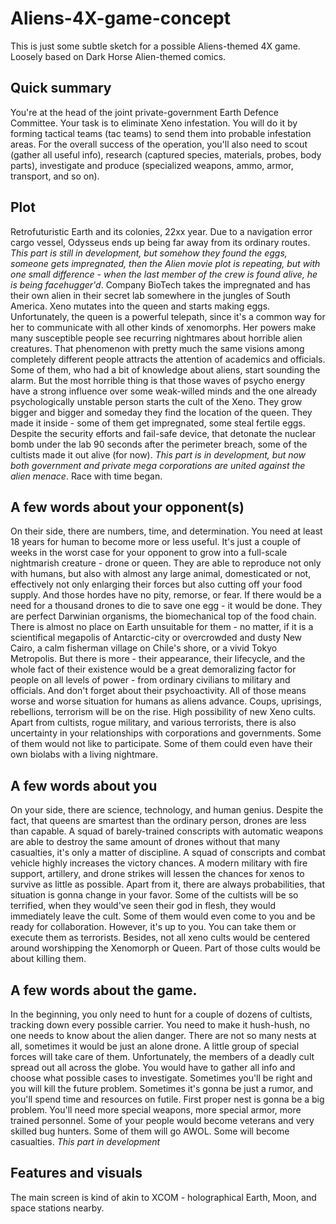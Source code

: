 # Aliens-4X-game-concept
This is just some subtle sketch for a possible Aliens-themed 4X game.
Loosely based on Dark Horse Alien-themed comics.

## Quick summary
You're at the head of the joint private-government Earth Defence Committee. Your task is to eliminate Xeno infestation. You will do it by forming tactical teams (tac teams) to send them into probable infestation areas. For the overall success of the operation, you'll also need to scout (gather all useful info), research (captured species, materials, probes, body parts), investigate and produce (specialized weapons, ammo, armor, transport, and so on). 

## Plot
Retrofuturistic Earth and its colonies, 22xx year.
Due to a navigation error cargo vessel, Odysseus ends up being far away from its ordinary routes. *This part is still in development, but somehow they found the eggs, someone gets impregnated, then the Alien movie plot is repeating, but with one small difference - when the last member of the crew is found alive, he is being facehugger'd*. Company BioTech takes the impregnated and has their own alien in their secret lab somewhere in the jungles of South America. Xeno mutates into the queen and starts making eggs. Unfortunately, the queen is a powerful telepath, since it's a common way for her to communicate with all other kinds of xenomorphs. Her powers make many susceptible people see recurring nightmares about horrible alien creatures. That phenomenon with pretty much the same visions among completely different people attracts the attention of academics and officials. Some of them, who had a bit of knowledge about aliens, start sounding the alarm. But the most horrible thing is that those waves of psycho energy have a strong influence over some weak-willed minds and the one already psychologically unstable person starts the cult of the Xeno. They grow bigger and bigger and someday they find the location of the queen. They made it inside - some of them get impregnated, some steal fertile eggs. Despite the security efforts and fail-safe device, that detonate the nuclear bomb under the lab 90 seconds after the perimeter breach, some of the cultists made it out alive (for now). *This part is in development, but now both government and private mega corporations are united against the alien menace*. Race with time began.

## A few words about your opponent(s)
On their side, there are numbers, time, and determination.
You need at least 18 years for human to become more or less useful.
It's just a couple of weeks in the worst case for your opponent to grow into a full-scale nightmarish creature - drone or queen.
They are able to reproduce not only with humans, but also with almost any large animal, domesticated or not, effectively not only enlarging their forces but also cutting off your food supply.
And those hordes have no pity, remorse, or fear. If there would be a need for a thousand drones to die to save one egg - it would be done. They are perfect Darwinian organisms, the biomechanical top of the food chain. There is almost no place on Earth unsuitable for them - no matter, if it is a scientifical megapolis of Antarctic-city or overcrowded and dusty New Cairo, a calm fisherman village on Chile's shore, or a vivid Tokyo Metropolis.
But there is more - their appearance, their lifecycle, and the whole fact of their existence would be a great demoralizing factor for people on all levels of power - from ordinary civilians to military and officials. And don't forget about their psychoactivity. All of those means worse and worse situation for humans as aliens advance. Coups, uprisings, rebellions, terrorism will be on the rise. High possibility of new Xeno cults.
Apart from cultists, rogue military, and various terrorists, there is also uncertainty in your relationships with corporations and governments. Some of them would not like to participate. Some of them could even have their own biolabs with a living nightmare.

## A few words about you
On your side, there are science, technology, and human genius.
Despite the fact, that queens are smartest than the ordinary person, drones are less than capable. A squad of barely-trained conscripts with automatic weapons are able to destroy the same amount of drones without that many casualties, it's only a matter of discipline. A squad of conscripts and combat vehicle highly increases the victory chances. A modern military with fire support, artillery, and drone strikes will lessen the chances for xenos to survive as little as possible.
Apart from it, there are always probabilities, that situation is gonna change in your favor.
Some of the cultists will be so terrified, when they would've seen their god in flesh, they would immediately leave the cult. Some of them would even come to you and be ready for collaboration. However, it's up to you. You can take them or execute them as terrorists.
Besides, not all xeno cults would be centered around worshipping the Xenomorph or Queen. Part of those cults would be about killing them.

## A few words about the game.
In the beginning, you only need to hunt for a couple of dozens of cultists, tracking down every possible carrier. You need to make it hush-hush, no one needs to know about the alien danger. There are not so many nests at all, sometimes it would be just an alone drone. A little group of special forces will take care of them. Unfortunately, the members of a deadly cult spread out all across the globe. 
You would have to gather all info and choose what possible cases to investigate. Sometimes you'll be right and you will kill the future problem. Sometimes it's gonna be just a rumor, and you'll spend time and resources on futile.
First proper nest is gonna be a big problem. You'll need more special weapons, more special armor, more trained personnel. Some of your people would become veterans and very skilled bug hunters. Some of them will go AWOL. Some will become casualties.
*This part in development*

## Features and visuals
The main screen is kind of akin to XCOM - holographical Earth, Moon, and space stations nearby. 
